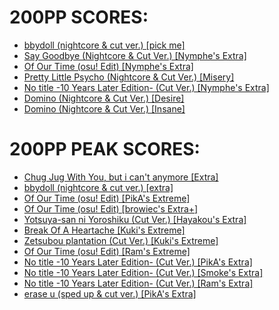 # 200PP SCORES:
- [bbydoll (nightcore & cut ver.) [pick me]](https://osu.ppy.sh/scores/5453352387)
- [Say Goodbye (Nightcore & Cut Ver.) [Nymphe's Extra]](https://osu.ppy.sh/scores/5547694865)
- [Of Our Time (osu! Edit) [Nymphe's Extra]](https://osu.ppy.sh/scores/5547823675)
- [Pretty Little Psycho (Nightcore & Cut Ver.) [Misery]](https://osu.ppy.sh/scores/5644598807)
- [No title -10 Years Later Edition- (Cut Ver.) [Nymphe's Extra]](https://osu.ppy.sh/scores/5649894927)
- [Domino (Nightcore & Cut Ver.) [Desire]](https://osu.ppy.sh/scores/5655624171)
- [Domino (Nightcore & Cut Ver.) [Insane]](https://osu.ppy.sh/scores/5684497876)

# 200PP PEAK SCORES:
- [Chug Jug With You, but i can't anymore [Extra]](https://osu.ppy.sh/scores/5251649066)
- [bbydoll (nightcore & cut ver.) [extra]](https://osu.ppy.sh/scores/5088581995)
- [Of Our Time (osu! Edit) [PikA's Extreme]](https://osu.ppy.sh/scores/5547866172)
- [Of Our Time (osu! Edit) [browiec's Extra+]](https://osu.ppy.sh/scores/5486984228)
- [Yotsuya-san ni Yoroshiku (Cut Ver.) [Hayakou's Extra]](https://osu.ppy.sh/scores/5524844068)
- [Break Of A Heartache [Kuki's Extreme]](https://osu.ppy.sh/scores/5547942431)
- [Zetsubou plantation (Cut Ver.) [Kuki's Extreme]](https://osu.ppy.sh/scores/5549720231)
- [Of Our Time (osu! Edit) [Ram's Extreme]](https://osu.ppy.sh/scores/5549868897)
- [No title -10 Years Later Edition- (Cut Ver.) [PikA's Extra]](https://osu.ppy.sh/scores/5644543553)
- [No title -10 Years Later Edition- (Cut Ver.) [Smoke's Extra]](https://osu.ppy.sh/scores/5649908219)
- [No title -10 Years Later Edition- (Cut Ver.) [Ram's Extra]](https://osu.ppy.sh/scores/5649926182)
- [erase u (sped up & cut ver.) [PikA's Extra]](https://osu.ppy.sh/scores/5649955583)
